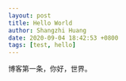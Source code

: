 ```yaml
---
layout: post
title: Hello World
author: Shangzhi Huang
date: 2020-09-04 18:42:53 +0800
tags: [test, hello]
---
```


博客第一条，你好，世界。
